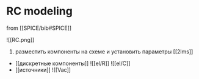 # RC modeling
from [[SPICE/bib#SPICE]]

![[RC.png]]

1. разместить компоненты на схеме и установить параметры [[2lms]]

- [[дискретные компоненты]]
![[el/R]]
![[el/C]]
- [[источники]]
![[Vac]]
